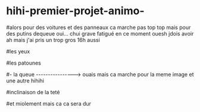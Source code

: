 # hihi-premier-projet-animo-

#alors pour des voitures et des panneaux ca marche pas top top mais pour des putins dequeue oui... chui grave fatigué en ce moment ouesh jdois avoir ah mais j'ai pris un trop gros 16h aussi



#les yeux

#les patounes

#- la queue  ----------------> ouais mais ca marche pour la meme image et une autre hihihi

#inclinaison de la teté

#et miolement mais ca ca sera dur
